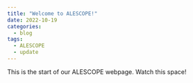 ```yaml
---
title: "Welcome to ALESCOPE!"
date: 2022-10-19
categories:
  - blog
tags:
  - ALESCOPE
  - update
---
```


This is the start of our ALESCOPE webpage. Watch this space!
